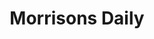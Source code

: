 ---
title: "Morrisons Daily"
url: /haywards-heath/morrisons-daily-high-street/
shop: Lebensmittel
---